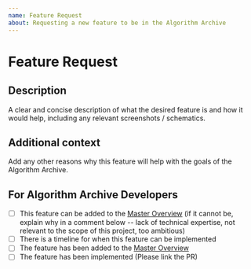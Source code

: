 ```yaml
---
name: Feature Request
about: Requesting a new feature to be in the Algorithm Archive
---
```


<!--
Thanks for requesting a chapter for the Algorithm Archive!

Please fill in the information below

If you would like to contact us, we are also available on Discord at https://discord.gg/2PEjsR
-->

# Feature Request

## Description

A clear and concise description of what the desired feature is and how it would help, including any relevant screenshots / schematics.

## Additional context

Add any other reasons why this feature will help with the goals of the Algorithm Archive.


<!--- Please leave the following section --->

## For Algorithm Archive Developers

- [ ] This feature can be added to the [Master Overview](https://github.com/algorithm-archivists/algorithm-archive/projects/11) (if it cannot be, explain why in a comment below -- lack of technical expertise, not relevant to the scope of this project, too ambitious)
- [ ] There is a timeline for when this feature can be implemented
- [ ] The feature has been added to the [Master Overview](https://github.com/algorithm-archivists/algorithm-archive/projects/11)
- [ ] The feature has been implemented (Please link the PR)

